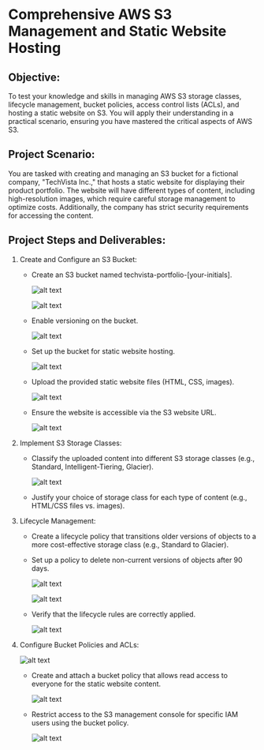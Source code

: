 # Comprehensive AWS S3 Management and Static Website Hosting

## Objective:

To test your knowledge and skills in managing AWS S3 storage classes, lifecycle management, bucket policies, access control lists (ACLs), and hosting a static website on S3. You will apply their understanding in a practical scenario, ensuring you have mastered the critical aspects of AWS S3.

## Project Scenario:

You are tasked with creating and managing an S3 bucket for a fictional company, "TechVista Inc.," that hosts a static website for displaying their product portfolio. The website will have different types of content, including high-resolution images, which require careful storage management to optimize costs. Additionally, the company has strict security requirements for accessing the content.

## Project Steps and Deliverables:

1. Create and Configure an S3 Bucket:

   - Create an S3 bucket named techvista-portfolio-[your-initials].

      ![alt text](image.png)

      ![alt text](image-1.png)

   - Enable versioning on the bucket.

      ![alt text](image-2.png)

   - Set up the bucket for static website hosting.

      ![alt text](image-3.png)

   - Upload the provided static website files (HTML, CSS, images).

      ![alt text](image-4.png)

   - Ensure the website is accessible via the S3 website URL.

      ![alt text](image-6.png)

2. Implement S3 Storage Classes:

   - Classify the uploaded content into different S3 storage classes (e.g., Standard, Intelligent-Tiering, Glacier).

      ![alt text](image-7.png)

   - Justify your choice of storage class for each type of content (e.g., HTML/CSS files vs. images).

3. Lifecycle Management:

   - Create a lifecycle policy that transitions older versions of objects to a more cost-effective storage class (e.g., Standard to Glacier).
   - Set up a policy to delete non-current versions of objects after 90 days.

      ![alt text](image-8.png)

      ![alt text](image-9.png)

   - Verify that the lifecycle rules are correctly applied.

      ![alt text](image-10.png)

4. Configure Bucket Policies and ACLs:

   ![alt text](image-11.png)

   - Create and attach a bucket policy that allows read access to everyone for the static website content.

      ![alt text](image-5.png)

   - Restrict access to the S3 management console for specific IAM users using the bucket policy.
   
      ![alt text](image-12.png)